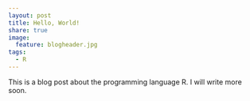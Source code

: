 ```yaml
---
layout: post
title: Hello, World!
share: true
image:
  feature: blogheader.jpg
tags:
  - R
---
```

This is a blog post about the programming language R. I will write more soon.
